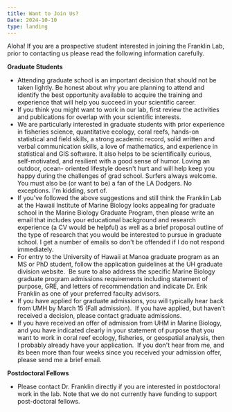 ```yaml
---
title: Want to Join Us?
Date: 2024-10-10
type: landing
---
```

Aloha! If you are a prospective student interested in joining the Franklin Lab, prior to contacting us please read the following information carefully.

**Graduate Students**
- Attending graduate school is an important decision that should not be taken lightly. Be
honest about why you are planning to attend and identify the best opportunity available to
acquire the training and experience that will help you succeed in your scientific career.
- If you think you might want to work in our lab, first review the activities and publications for overlap with your scientific interests.
- We are particularly interested in graduate students with prior experience in fisheries
science, quantitative ecology, coral reefs, hands-on statistical and field skills, a strong
academic record, solid written and verbal communication skills, a love of mathematics,
and experience in statistical and GIS software. It also helps to be scientifically curious,
self-motivated, and resilient with a good sense of humor. Loving an outdoor, ocean-
oriented lifestyle doesn't hurt and will help keep you happy during the challenges of grad
school. Surfers always welcome. You must also be (or want to be) a fan of the LA Dodgers. No exceptions. I'm kidding, sort of.
- If you've followed the above suggestions and still think the Franklin Lab at the Hawaii
Institute of Marine Biology looks appealing for graduate school in the Marine Biology
Graduate Program, then please write an email that includes your educational background
and research experience (a CV would be helpful) as well as a brief proposal outline of the
type of research that you would be interested to pursue in graduate school. I get a number
of emails so don't be offended if I do not respond immediately.
- For entry to the University of Hawaii at Manoa graduate program as an MS or PhD
student, follow the application guidelines at the UH graduate division website.  Be sure to
also address the specific Marine Biology graduate program admissions requirements
including statement of purpose, GRE, and letters of recommendation and indicate Dr.
Erik Franklin as one of your preferred faculty advisors.
- If you have applied for graduate admissions, you will typically hear back from UMH by
March 15 (Fall admission).  If you have applied, but haven't received a decision, please
contact graduate admissions.  
- If you have received an offer of admission from UHM in Marine Biology, and you have
indicated clearly in your statement of purpose that you want to work in coral reef
ecology, fisheries, or geospatial analysis, then I probably already have your application. 
If you don't hear from me, and its been more than four weeks since you received your
admission offer, please send me a brief email.

**Postdoctoral Fellows**
- Please contact Dr. Franklin directly if you are interested in postdoctoral work in the lab.
Note that we do not currently have funding to support post-doctoral fellows.